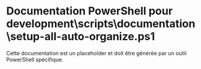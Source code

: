 # Documentation PowerShell pour development\scripts\documentation\setup-all-auto-organize.ps1

Cette documentation est un placeholder et doit être générée par un outil PowerShell spécifique.
